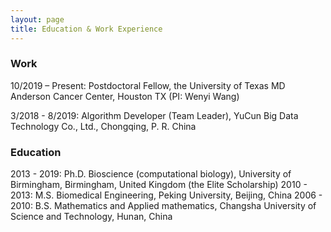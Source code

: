 ```yaml
---
layout: page
title: Education & Work Experience
---
```



### Work
10/2019 – Present: Postdoctoral Fellow, the University of Texas MD Anderson Cancer Center, Houston TX (PI: Wenyi Wang)

3/2018 - 8/2019: Algorithm Developer (Team Leader), YuCun Big Data Technology Co., Ltd., Chongqing, P. R. China

### Education
2013 - 2019: Ph.D. Bioscience (computational biology), University of Birmingham, Birmingham, United Kingdom (the Elite Scholarship)
2010 - 2013: M.S. Biomedical Engineering, Peking University, Beijing, China
2006 - 2010: B.S. Mathematics and Applied mathematics, Changsha University of Science and Technology, Hunan, China

